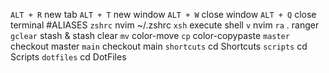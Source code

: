 `ALT + R` new tab
`ALT + T` new window
`ALT + W` close window
`ALT + Q` close terminal
#ALIASES
`zshrc` nvim ~/.zshrc
`xsh` execute shell
`v` nvim
`ra` . ranger
`gclear` stash & stash clear
`mv` color-move
`cp` color-copypaste
`master` checkout master
`main` checkout main
`shortcuts` cd Shortcuts
`scripts` cd Scripts
`dotfiles` cd DotFiles
